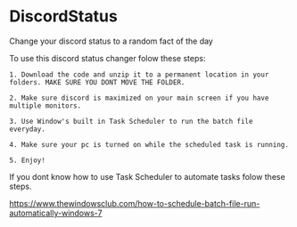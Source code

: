 # DiscordStatus
Change your discord status to a random fact of the day

To use this discord status changer folow these steps:
```
1. Download the code and unzip it to a permanent location in your folders. MAKE SURE YOU DONT MOVE THE FOLDER.
```
```
2. Make sure discord is maximized on your main screen if you have multiple monitors.
```
```
3. Use Window's built in Task Scheduler to run the batch file everyday.
```
```
4. Make sure your pc is turned on while the scheduled task is running.
```
```
5. Enjoy!
```
If you dont know how to use Task Scheduler to automate tasks folow these steps.

https://www.thewindowsclub.com/how-to-schedule-batch-file-run-automatically-windows-7
